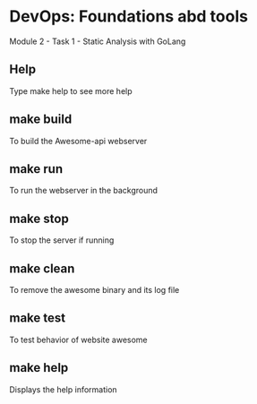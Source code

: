 # DevOps: Foundations abd tools
Module 2 - Task 1 - Static Analysis with GoLang

## Help
Type make help to see more help

## make build
To build the Awesome-api webserver

## make run
To run the webserver in the background

## make stop
To stop the server if running

## make clean
To remove the awesome binary and its log file

## make test
To test behavior of website awesome

## make help
Displays the help information
